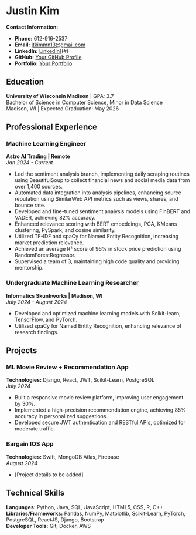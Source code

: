 # Justin Kim

**Contact Information:**
- **Phone:** 612-916-2537
- **Email:** [jtkimmn13@gmail.com](mailto:jtkimmn13@gmail.com)
- **LinkedIn:** [LinkedIn](https://www.linkedin.com/in/justin-kim-4a2781282/)](#)
- **GitHub:** [Your GitHub Profile](#)
- **Portfolio:** [Your Portfolio](#)

## Education

**University of Wisconsin Madison** | GPA: 3.7  
Bachelor of Science in Computer Science, Minor in Data Science  
Madison, WI | Expected Graduation: May 2026

## Professional Experience

### Machine Learning Engineer  
**Astro AI Trading | Remote**  
*Jan 2024 - Current*  
- Led the sentiment analysis branch, implementing daily scraping routines using BeautifulSoup to collect financial news and social media data from over 1,400 sources.
- Automated data integration into analysis pipelines, enhancing source reputation using SimilarWeb API metrics such as views, shares, and bounce rate.
- Developed and fine-tuned sentiment analysis models using FinBERT and VADER, achieving 82% accuracy.
- Enhanced relevance scoring with BERT embeddings, PCA, KMeans clustering, PySpark, and cosine similarity.
- Utilized TF-IDF and spaCy for Named Entity Recognition, increasing market prediction relevance.
- Achieved an average R² score of 96% in stock price prediction using RandomForestRegressor.
- Supervised a team of 3, maintaining high code quality and providing mentorship.

### Undergraduate Machine Learning Researcher  
**Informatics Skunkworks | Madison, WI**  
*July 2024 - August 2024*  
- Developed and optimized machine learning models with Scikit-learn, TensorFlow, and PyTorch.
- Utilized spaCy for Named Entity Recognition, enhancing relevance of research findings.

## Projects

### ML Movie Review + Recommendation App  
**Technologies:** Django, React, JWT, Scikit-Learn, PostgreSQL  
*July 2024*  
- Built a responsive movie review platform, improving user engagement by 30%.
- Implemented a high-precision recommendation engine, achieving 85% accuracy in personalized suggestions.
- Developed secure JWT authentication and RESTful APIs, optimized for moderate traffic.

### Bargain IOS App  
**Technologies:** Swift, MongoDB Atlas, Firebase  
*August 2024*  
- [Project details to be added]

## Technical Skills

**Languages:** Python, Java, SQL, JavaScript, HTML5, CSS, R, C++  
**Libraries/Frameworks:** Pandas, NumPy, Matplotlib, Scikit-Learn, PyTorch, PostgreSQL, ReactJS, Django, Bootstrap  
**Developer Tools:** Git, Docker, AWS  
